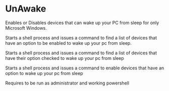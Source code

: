 # UnAwake
Enables or Disables devices that can wake up your PC from sleep for only Microsoft Windows.

Starts a shell process and issues a command to find a list of devices that have an option to be enabled to wake up your pc from sleep.

Starts a shell process and issues a command to find a list of devices that have their option checked to wake up your pc from sleep

Starts a shell process and issues a command to enable devices that have an option to wake up your pc from sleep

Requires to be run as administrator and working powershell
